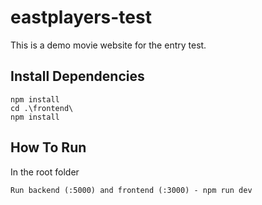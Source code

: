 # eastplayers-test

This is a demo movie website for the entry test.

## Install Dependencies

```
npm install
cd .\frontend\
npm install
```

## How To Run

In the root folder

```
Run backend (:5000) and frontend (:3000) - npm run dev
```



